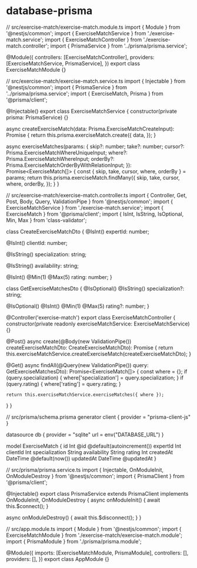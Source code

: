 # database-prisma
// src/exercise-match/exercise-match.module.ts
import { Module } from '@nestjs/common';
import { ExerciseMatchService } from './exercise-match.service';
import { ExerciseMatchController } from './exercise-match.controller';
import { PrismaService } from '../prisma/prisma.service';

@Module({
  controllers: [ExerciseMatchController],
  providers: [ExerciseMatchService, PrismaService],
})
export class ExerciseMatchModule {}

// src/exercise-match/exercise-match.service.ts
import { Injectable } from '@nestjs/common';
import { PrismaService } from '../prisma/prisma.service';
import { ExerciseMatch, Prisma } from '@prisma/client';

@Injectable()
export class ExerciseMatchService {
  constructor(private prisma: PrismaService) {}

  async createExerciseMatch(data: Prisma.ExerciseMatchCreateInput): Promise<ExerciseMatch> {
    return this.prisma.exerciseMatch.create({
      data,
    });
  }

  async exerciseMatches(params: {
    skip?: number;
    take?: number;
    cursor?: Prisma.ExerciseMatchWhereUniqueInput;
    where?: Prisma.ExerciseMatchWhereInput;
    orderBy?: Prisma.ExerciseMatchOrderByWithRelationInput;
  }): Promise<ExerciseMatch[]> {
    const { skip, take, cursor, where, orderBy } = params;
    return this.prisma.exerciseMatch.findMany({
      skip,
      take,
      cursor,
      where,
      orderBy,
    });
  }
}

// src/exercise-match/exercise-match.controller.ts
import { Controller, Get, Post, Body, Query, ValidationPipe } from '@nestjs/common';
import { ExerciseMatchService } from './exercise-match.service';
import { ExerciseMatch } from '@prisma/client';
import { IsInt, IsString, IsOptional, Min, Max } from 'class-validator';

class CreateExerciseMatchDto {
  @IsInt()
  expertId: number;

  @IsInt()
  clientId: number;

  @IsString()
  specialization: string;

  @IsString()
  availability: string;

  @IsInt()
  @Min(1)
  @Max(5)
  rating: number;
}

class GetExerciseMatchesDto {
  @IsOptional()
  @IsString()
  specialization?: string;

  @IsOptional()
  @IsInt()
  @Min(1)
  @Max(5)
  rating?: number;
}

@Controller('exercise-match')
export class ExerciseMatchController {
  constructor(private readonly exerciseMatchService: ExerciseMatchService) {}

  @Post()
  async create(@Body(new ValidationPipe()) createExerciseMatchDto: CreateExerciseMatchDto): Promise<ExerciseMatch> {
    return this.exerciseMatchService.createExerciseMatch(createExerciseMatchDto);
  }

  @Get()
  async findAll(@Query(new ValidationPipe()) query: GetExerciseMatchesDto): Promise<ExerciseMatch[]> {
    const where = {};
    if (query.specialization) {
      where['specialization'] = query.specialization;
    }
    if (query.rating) {
      where['rating'] = query.rating;
    }

    return this.exerciseMatchService.exerciseMatches({ where });
  }
}

// src/prisma/schema.prisma
generator client {
  provider = "prisma-client-js"
}

datasource db {
  provider = "sqlite"
  url      = env("DATABASE_URL")
}

model ExerciseMatch {
  id             Int      @id @default(autoincrement())
  expertId       Int
  clientId       Int
  specialization String
  availability   String
  rating         Int
  createdAt      DateTime @default(now())
  updatedAt      DateTime @updatedAt
}

// src/prisma/prisma.service.ts
import { Injectable, OnModuleInit, OnModuleDestroy } from '@nestjs/common';
import { PrismaClient } from '@prisma/client';

@Injectable()
export class PrismaService extends PrismaClient implements OnModuleInit, OnModuleDestroy {
  async onModuleInit() {
    await this.$connect();
  }

  async onModuleDestroy() {
    await this.$disconnect();
  }
}

// src/app.module.ts
import { Module } from '@nestjs/common';
import { ExerciseMatchModule } from './exercise-match/exercise-match.module';
import { PrismaModule } from './prisma/prisma.module';

@Module({
  imports: [ExerciseMatchModule, PrismaModule],
  controllers: [],
  providers: [],
})
export class AppModule {}
